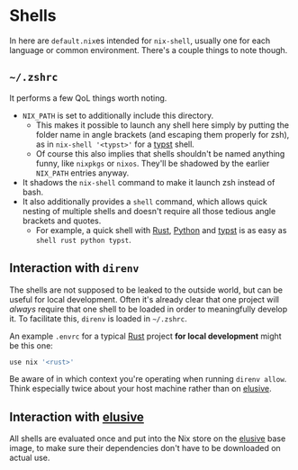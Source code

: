 # Shells

In here are `default.nix`es intended for `nix-shell`, usually one for each language or common environment. There's a couple things to note though.

## `~/.zshrc`

It performs a few QoL things worth noting.

- `NIX_PATH` is set to additionally include this directory.
    - This makes it possible to launch any shell here simply by putting the folder name in angle brackets (and escaping them properly for zsh), as in `nix-shell '<typst>'` for a [typst] shell.
    - Of course this also implies that shells shouldn't be named anything funny, like `nixpkgs` or `nixos`. They'll be shadowed by the earlier `NIX_PATH` entries anyway.
- It shadows the `nix-shell` command to make it launch zsh instead of bash.
- It also additionally provides a `shell` command, which allows quick nesting of multiple shells and doesn't require all those tedious angle brackets and quotes.
    - For example, a quick shell with [Rust], [Python] and [typst] is as easy as `shell rust python typst`.


## Interaction with `direnv`

The shells are not supposed to be leaked to the outside world, but can be useful for local development. Often it's already clear that one project will _always_ require that one shell to be loaded in order to meaningfully develop it. To facilitate this, `direnv` is loaded in `~/.zshrc`.

An example `.envrc` for a typical [Rust] project **for local development** might be this one:

```sh
use nix '<rust>'
```

Be aware of in which context you're operating when running `direnv allow`. Think especially twice about your host machine rather than on [elusive].

## Interaction with [elusive]

All shells are evaluated once and put into the Nix store on the [elusive] base image, to make sure their dependencies don't have to be downloaded on actual use.

[Rust]: https://www.rust-lang.org/
[Python]: https://www.python.org/
[typst]: https://typst.app/
[elusive]: ../../system/elusive/README.md
